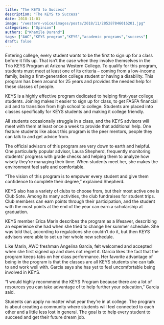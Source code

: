```yaml
---
title: "The KEYS to Success"
description: "The KEYS to Success"
date: 2018-11-01
image: "/western-voice/images/posts/2018/11/285287846016201.jpg"
categories: ["Opinion"]
authors: ["Khamile Durand"]
tags: ["AWC","KEYS program","KEYS","academic programs","success"]
draft: false
---
```

Entering college, every student wants to be the first to sign up for a class before it fills up. That isn’t the case when they involve themselves in the Trio KEYS Program at Arizona Western College. To qualify for this program, students must meet at least one of its criteria – coming from a low-income family, being a first-generation college student or having a disability. This program has been around for 25 years and provides the needed help for these classes of people.

KEYS is a highly effective program dedicated to helping first-year college students. Joining makes it easier to sign up for class, to get FASFA financial aid and to transition from high school to college. Students are placed into classes specifically for KEYS students and making it college friendly.

All students occasionally struggle in a class, and the KEYS advisors will meet with them at least once a week to provide that additional help. One feature students like about this program is the peer mentors, people they can talk to and get advice from.

The official advisors of this program are very down to earth and helpful. One particularly popular advisor, Laura Shepherd, frequently monitoring students’ progress with grade checks and helping them to analyze how wisely they’re managing their time. When students meet her, she makes the environment feel safe and comfortable.

“The vision of this program is to empower every student and give them confidence to complete their degree,” explained Shepherd.

KEYS also has a variety of clubs to choose from, but their most active one is Club Sote. Among its many activities, the club fundraises for student trips. Club members can earn points through their participation, and the student with the most points at the end of the year can earn a scholarship at graduation.

KEYS member Erica Marin describes the program as a lifesaver, describing an experience she had when she tried to change her summer schedule. She was told that, according to regulations she couldn’t do it, but then KEYS advisors were able to set up her whole new schedule.

Like Marin, AWC freshman Angelina Garcia, felt welcomed and accepted when she first signed up and does not regret it. Garcia likes the fact that the program keeps tabs on her class performance. Her favorite advantage of being in the program is that the classes are all KEYS students she can talk to and work well with. Garcia says she has yet to feel uncomfortable being involved in KEYS.

“I would highly recommend the KEYS Program because there are a lot of resources you can take advantage of to help further your education,” Garcia said.

Students can apply no matter what year they’re in at college. The program is about creating a community where students will feel connected to each other and a little less lost in general. The goal is to help every student to succeed and get their future dream job.
